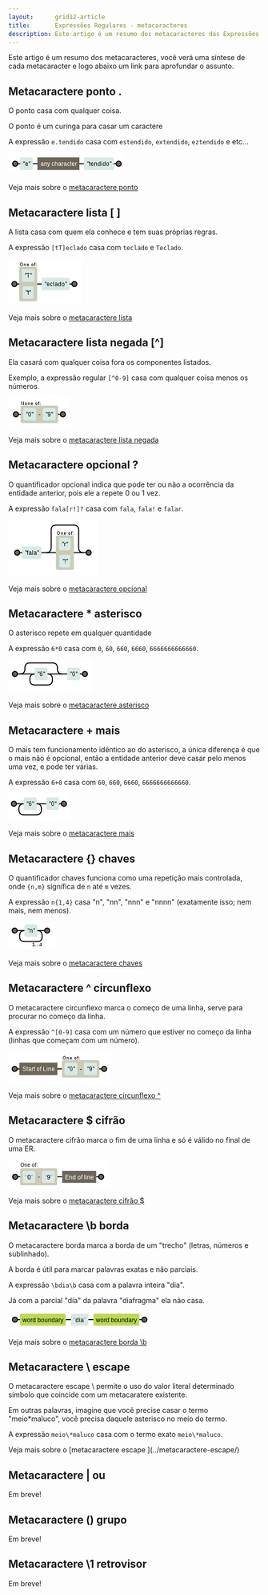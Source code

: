 ```yaml
---
layout:      grid12-article
title:       Expressões Regulares - metacaracteres
description: Este artigo é um resumo dos metacaracteres das Expressões Regulares.
---
```


Este artigo é um resumo dos metacaracteres, você verá uma síntese de cada metacaracter e logo abaixo um link para 
aprofundar o assunto.



Metacaractere ponto .
---

O ponto casa com qualquer coisa.

O ponto é um curinga para casar um caractere

A expressão `e.tendido` casa com `estendido`, `extendido`, `eztendido` e etc...

![Figura ilustrando o metacaractere ponto](../metacaractere-ponto/regex-entendido.png "Expressão Regular: metacaractere ponto")

Veja mais sobre o [metacaractere ponto](../metacaractere-ponto/)



Metacaractere lista [ ]
---

A lista casa com quem ela conhece e tem suas próprias regras.

A expressão `[tT]eclado` casa com `teclado` e `Teclado`.

![Figura ilustrando o metacaractere lista](../metacaractere-lista/regex-teclado.png "Expressão Regular: metacaractere lista")

Veja mais sobre o [metacaractere lista](../metacaractere-lista/)



Metacaractere lista negada [^]
---

Ela casará com qualquer coisa fora os componentes listados.

Exemplo, a expressão regular `[^0-9]` casa com qualquer coisa menos os números.

![Figura ilustrando o metacaractere lista](../metacaractere-lista-negada/regex-neg0-9.png "Expressão Regular: metacaractere lista")

Veja mais sobre o [metacaractere lista negada](../metacaractere-lista-negada/)



Metacaractere opcional ?
---

O quantificador opcional indica que pode ter ou não a ocorrência da entidade anterior, pois ele a repete 0 ou 1 vez.

A expressão `fala[r!]?` casa com `fala`, `fala!` e `falar`.

![Figura ilustrando o metacaractere opcional](../metacaractere-opcional/regex-fala.png "Expressão Regular: metacaractere opcional")

Veja mais sobre o [metacaractere opcional](../metacaractere-opcional/)



Metacaractere *	asterisco
---

O asterisco repete em qualquer quantidade

A expressão `6*0` casa com `0`, `60`, `660`, `6660`, `6666666666660`.

![Figura ilustrando o metacaractere asterisco](../metacaractere-asterisco/regex-60.png "Expressão Regular: metacaractere asterisco")

Veja mais sobre o [metacaractere asterisco](../metacaractere-asterisco/)



Metacaractere +	mais
---

O mais tem funcionamento idêntico ao do asterisco, a única diferença é que o mais não é opcional, então a entidade 
anterior deve casar pelo menos uma vez, e pode ter várias.

A expressão `6+0` casa com `60`, `660`, `6660`, `6666666666660`.

![Figura ilustrando o metacaractere mais](../metacaractere-mais/regex-60.png "Expressão Regular: metacaractere mais")

Veja mais sobre o [metacaractere mais](../metacaractere-mais/)



Metacaractere {}	chaves
---

O quantificador chaves funciona como uma repetição mais controlada, onde `{n,m}` significa de `n` até `m` vezes.

A expressão `n{1,4}` casa "n", "nn", "nnn" e "nnnn" (exatamente isso; nem mais, nem menos).

![Figura ilustrando o metacaractere chaves](../metacaractere-chaves/regex-n14.png "Expressão Regular: metacaractere chaves")

Veja mais sobre o [metacaractere chaves](../metacaractere-chaves/)



Metacaractere ^	circunflexo
---

O metacaractere circunflexo marca o começo de uma linha, serve para procurar no começo da linha.

A expressão `^[0-9]` casa com um número que estiver no começo da linha (linhas que começam com um número).

![Figura ilustrando o metacaractere circunflexo](../metacaractere-circunflexo/regex-circun09.png "Expressão Regular: metacaractere circunflexo")

Veja mais sobre o [metacaractere circunflexo ^](../metacaractere-circunflexo/)


Metacaractere $	cifrão
---

O metacaractere cifrão marca o fim de uma linha e só é válido no final de uma ER.

![Figura ilustrando o metacaractere cifrão](../metacaractere-cifrao/metacaractere-cifrao-01.png "Expressão Regular: metacaractere cifrão")

Veja mais sobre o [metacaractere cifrão $](../metacaractere-cifrao/)


Metacaractere \b borda
---

O metacaractere borda marca a borda de um "trecho" (letras, números e sublinhado).

A borda é útil para marcar palavras exatas e não parciais.

A expressão `\bdia\b` casa com a palavra inteira "dia".

Já com a parcial "dia" da palavra "diafragma" ela não casa.

![Figura ilustrando o metacaractere borda](../metacaractere-borda/metacaractere-borda-01.png "Expressão Regular: metacaractere borda")

Veja mais sobre o [metacaractere borda \b](../metacaractere-borda/)


Metacaractere \	escape
---

O metacaractere escape \ permite o uso do valor literal determinado símbolo que coincide com um metacaratere existente.

Em outras palavras, imagine que você precise casar o termo "meio*maluco", você precisa daquele asterisco no meio do 
termo.

A expressão `meio\*maluco` casa com o termo exato `meio\*maluco`.

Veja mais sobre o [metacaractere escape \](../metacaractere-escape/)



Metacaractere |	ou
---

Em breve!


Metacaractere ()	grupo
---

Em breve!


Metacaractere \1	retrovisor
---

Em breve!
